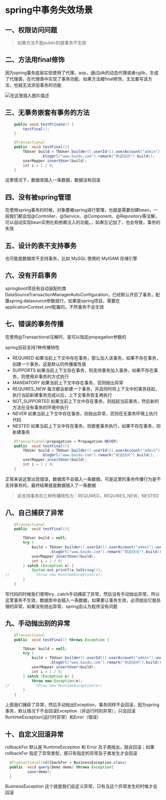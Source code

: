 # spring中事务失效场景

## 一、权限访问问题

> 如果方法不是public的就事务不生效

## 二、方法用final修饰

因为spring事务底层实现使用了代理，aop，通过jdk的动态代理或者cglib，生成了代理类，在代理类中实现了事务功能，如果方法被final修饰，无法重写该方法，也就无法添加事务的功能

![在这里插入图片描述](https://img-blog.csdnimg.cn/a7965e13a71a4b96ab1a17c44aaeff15.png#pic_center)


## 三、无事务嵌套有事务的方法

```java
    public void testPrivate() {
        testFinal();
    }

    @Transactional
    public  void testFinal(){
        TbUser build = TbUser.builder().userId(1).userAccount("admin").userPassword("123456")
                .blogUrl("www.baidu.com").remark("欢迎访问").build();
        userMapper.insertUser(build);
        int i = 1 / 0;
    }
```

这里情况下，数据库插入一条数据，数据没有回滚

## 四、没有被spring管理

在使用spring事务的时候，对象要被spring进行管理，也就是需要创建bean，一般我们都会加@Controller、@Service、@Component、@Repository等注解，可以自动实现bean实例化和依赖注入的功能。，如果忘记加了，也会导致，事务的失效

## 五、设计的表不支持事务

也可能是数据库不支持事务，比如 MySQL 使用的 MyISAM 存储引擎

## 六、没有开启事务

springboot项目有自动装配的类DataSourceTransactionManagerAutoConfiguration，已经默认开启了事务，配置spring.datasource参数就行，如果是spring项目，需要在applicationContext.xml配置的，不然事务不会生效

## 七、错误的事务传播

在使用@Transactional注解时，是可以指定propagation参数的

spring目前支持7种传播特性

* REQUIRED 如果当前上下文中存在事务，那么加入该事务，如果不存在事务，创建一个事务，这是默认的传播属性值
* SUPPORTS 如果当前上下文存在事务，则支持事务加入事务，如果不存在事务，则使用非事务的方式执行
* MANDATORY 如果当前上下文中存在事务，否则抛出异常
* REQUIRES_NEW 每次都会新建一个事务，并且同时将上下文中的事务挂起，执行当前新建事务完成以后，上下文事务恢复再执行
* NOT_SUPPORTED 如果当前上下文中存在事务，则挂起当前事务，然后新的方法在没有事务的环境中执行
* NEVER 如果当前上下文中存在事务，则抛出异常，否则在无事务环境上执行代码
* NESTED 如果当前上下文中存在事务，则嵌套事务执行，如果不存在事务，则新建事务

```java
    @Transactional(propagation = Propagation.NEVER)
    public  void testFinal(){
        TbUser build = TbUser.builder().userId(1).userAccount("admin").userPassword("123456")
                .blogUrl("www.baidu.com").remark("欢迎访问").build();
        userMapper.insertUser(build);
        int i = 1 / 0;
    }
```

正常来说这里出现错误，数据库不会插入一条数据，可是这里的事务传播行为是不支持事务的，最终结果就是数据插入了一条数据

> 前支持事务的三种传播特性为：REQUIRED，REQUIRES_NEW，NESTED

## 八、自己捕获了异常

```java
    @Transactional
    public  void testFinal(){

        TbUser build = null;
        try {
            build = TbUser.builder().userId(1).userAccount("admin").userPassword("123456")
                    .blogUrl("www.baidu.com").remark("欢迎访问").build();
            userMapper.insertUser(build);
            int i = 1 / 0;
        } catch (Exception e) {
            System.out.printf(e.toString());
//            throw new RuntimeException(e);
        }
    }
```

写代码的时候我们使用try...catch手动捕获了异常，然后没有手动抛出异常，所以这里事务不生效，数据库中会插入一条数据，如果要让事务生效，必须抛出它能处理的异常，如果没有抛出异常，spring会认为程序没有问题

## 九、手动抛出别的异常

```java
    @Transactional
    public  void testFinal() throws Exception {

        TbUser build = null;
        try {
            build = TbUser.builder().userId(1).userAccount("admin").userPassword("123456")
                    .blogUrl("www.baidu.com").remark("欢迎访问").build();
            userMapper.insertUser(build);
            int i = 1 / 0;
        } catch (Exception e) {
            throw new Exception(e);
//            throw new RuntimeException(e);
        }
    }
```

上面我们捕获了异常，然后手动抛出Exception，事务同样不会回滚，因为spring事务，默认情况下不会回滚Exception（非运行时的异常），只会回滚RuntimeException(运行时异常）和Error（错误）

## 十、自定义回滚异常

rollbackFor 默认是 RuntimeException 和 Error 及子类抛出，就会回滚；如果 rollbackFor 指定了异常类型，那只有指定的异常及子类发生才会回滚

```java
  @Transactional(rollbackFor = BusinessException.class)
  public  void query(Demo demo) throws Exception{
          save(demo);
  }
```

BusinessException 这个就是我们自定义异常，只有当这个异常发生的时候才会回滚